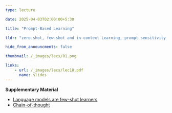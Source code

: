 ```yaml
---
type: lecture

date: 2025-04-03T02:00:00+5:30

title: "Prompt-Based Learning"

tldr: "zero-shot, few-shot and in-context Learning, prompt sensitivity, prefix tuning, Chain-of-Thought, Tree-of-Thought, Graph-of-Thought, POSIX, instruction tuning"

hide_from_announcments: false

thumbnail: /_images/lecs/01.png

links: 
    - url: /_images/lecs/lec18.pdf
      name: slides
---
```

**Supplementary Material**
- [Language models are few-shot learners](https://arxiv.org/abs/2005.14165)
- [Chain-of-thought](https://arxiv.org/abs/2201.11903)
